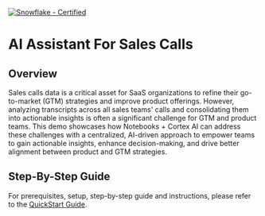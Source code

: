 [![Snowflake - Certified](https://img.shields.io/badge/Snowflake-Certified-2ea44f?style=for-the-badge&logo=snowflake)](https://developers.snowflake.com/solutions/)

# AI Assistant For Sales Calls

## Overview
Sales calls data is a critical asset for SaaS organizations to refine their go-to-market (GTM) strategies and improve product offerings. However, analyzing transcripts across all sales teams' calls and consolidating them into actionable insights is often a significant challenge for GTM and product teams. This demo showcases how Notebooks + Cortex AI can address these challenges with a centralized, AI-driven approach to empower teams to gain actionable insights, enhance decision-making, and drive better alignment between product and GTM strategies. 

## Step-By-Step Guide
For prerequisites, setup, step-by-step guide and instructions, please refer to the [QuickStart Guide]().
